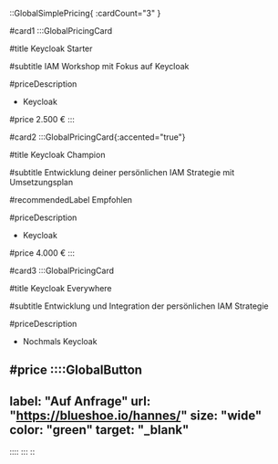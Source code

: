 ::GlobalSimplePricing{ :cardCount="3" }

#card1
:::GlobalPricingCard

#title
Keycloak Starter

#subtitle
IAM Workshop mit Fokus auf Keycloak

#priceDescription
- Keycloak

#price
2.500 €
:::

#card2
:::GlobalPricingCard{:accented="true"}

#title
Keycloak Champion

#subtitle
Entwicklung deiner persönlichen IAM Strategie mit Umsetzungsplan

#recommendedLabel
Empfohlen

#priceDescription
- Keycloak

#price
4.000 €
:::

#card3
:::GlobalPricingCard

#title
Keycloak Everywhere

#subtitle
Entwicklung und Integration der persönlichen IAM Strategie


#priceDescription
- Nochmals Keycloak

#price
::::GlobalButton
---
label: "Auf Anfrage" 
url: "https://blueshoe.io/hannes/" 
size: "wide" 
color: "green"
target: "_blank"
---
::::
:::
::